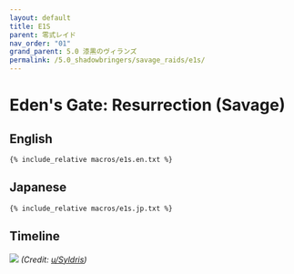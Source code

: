 ```yaml
---
layout: default
title: E1S
parent: 零式レイド
nav_order: "01"
grand_parent: 5.0 漆黒のヴィランズ
permalink: /5.0_shadowbringers/savage_raids/e1s/
---
```


# Eden's Gate: Resurrection (Savage)

## English
```
{% include_relative macros/e1s.en.txt %}
```

## Japanese
```
{% include_relative macros/e1s.jp.txt %}
```

## Timeline

![](https://i.redd.it/rye1wmoz8wd31.png)
*(Credit: [u/Syldris](https://www.reddit.com/r/ffxiv/comments/ckpvr9/e1s_rotation_and_timeline/))*